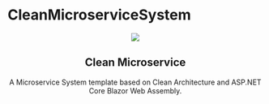 # CleanMicroserviceSystem

<p align="center">
   <img src="https://raw.github.com/CleanMicroservice/.github/master/doc/Logo.png" align="center"/>
   <h2 align="center">Clean Microservice</h2>
   <p align="center">A Microservice System template based on Clean Architecture and ASP.NET Core Blazor Web Assembly.</p>
</p>
